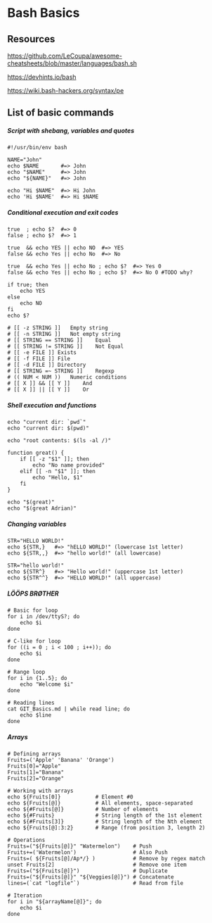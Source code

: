 # Bash Basics


## Resources

https://github.com/LeCoupa/awesome-cheatsheets/blob/master/languages/bash.sh

https://devhints.io/bash

https://wiki.bash-hackers.org/syntax/pe

## List of basic commands

##### Script with shebang, variables and quotes
    #!/usr/bin/env bash

    NAME="John"
    echo $NAME       #=> John
    echo "$NAME"     #=> John
    echo "${NAME}"   #=> John

    echo "Hi $NAME"  #=> Hi John
    echo 'Hi $NAME'  #=> Hi $NAME

##### Conditional execution and exit codes

    true  ; echo $?  #=> 0
    false ; echo $?  #=> 1

    true  && echo YES || echo NO  #=> YES
    false && echo Yes || echo No  #=> No

    true  && echo Yes || echo No ; echo $?  #=> Yes 0
    false && echo Yes || echo No ; echo $?  #=> No 0 #TODO why?

    if true; then
        echo YES
    else
        echo NO
    fi
    echo $?

    # [[ -z STRING ]]	Empty string
    # [[ -n STRING ]]	Not empty string
    # [[ STRING == STRING ]]	Equal
    # [[ STRING != STRING ]]	Not Equal
    # [[ -e FILE ]]	Exists
    # [[ -f FILE ]]	File
    # [[ -d FILE ]]	Directory
    # [[ STRING =~ STRING ]]	Regexp
    # (( NUM < NUM ))	Numeric conditions
    # [[ X ]] && [[ Y ]]	And
    # [[ X ]] || [[ Y ]]	Or


##### Shell execution and functions

    echo "current dir: `pwd`"
    echo "current dir: $(pwd)"

    echo "root contents: $(ls -al /)"

    function great() {
        if [[ -z "$1" ]]; then
            echo "No name provided"
        elif [[ -n "$1" ]]; then
            echo "Hello, $1"
        fi
    }

    echo "$(great)"
    echo "$(great Adrian)"




##### Changing variables

    STR="HELLO WORLD!"
    echo ${STR,}   #=> "hELLO WORLD!" (lowercase 1st letter)
    echo ${STR,,}  #=> "hello world!" (all lowercase)

    STR="hello world!"
    echo ${STR^}   #=> "Hello world!" (uppercase 1st letter)
    echo ${STR^^}  #=> "HELLO WORLD!" (all uppercase)



##### LÖÖPS BRØTHER

    # Basic for loop
    for i in /dev/ttyS?; do
        echo $i
    done

    # C-like for loop
    for ((i = 0 ; i < 100 ; i++)); do
        echo $i
    done

    # Range loop
    for i in {1..5}; do
        echo "Welcome $i"
    done

    # Reading lines
    cat GIT_Basics.md | while read line; do
        echo $line
    done






##### Arrays

    # Defining arrays
    Fruits=('Apple' 'Banana' 'Orange')
    Fruits[0]="Apple"
    Fruits[1]="Banana"
    Fruits[2]="Orange"

    # Working with arrays
    echo ${Fruits[0]}           # Element #0
    echo ${Fruits[@]}           # All elements, space-separated
    echo ${#Fruits[@]}          # Number of elements
    echo ${#Fruits}             # String length of the 1st element
    echo ${#Fruits[3]}          # String length of the Nth element
    echo ${Fruits[@]:3:2}       # Range (from position 3, length 2)

    # Operations
    Fruits=("${Fruits[@]}" "Watermelon")    # Push
    Fruits+=('Watermelon')                  # Also Push
    Fruits=( ${Fruits[@]/Ap*/} )            # Remove by regex match
    unset Fruits[2]                         # Remove one item
    Fruits=("${Fruits[@]}")                 # Duplicate
    Fruits=("${Fruits[@]}" "${Veggies[@]}") # Concatenate
    lines=(`cat "logfile"`)                 # Read from file

    # Iteration
    for i in "${arrayName[@]}"; do
        echo $i
    done



